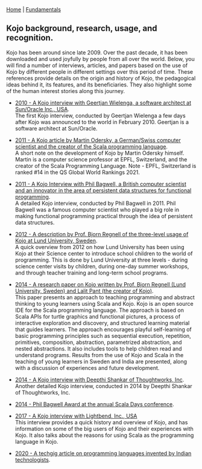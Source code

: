 <div class="nav">
  <a href="../index.html">Home</a> | <a href="../fundamentals-index.html">Fundamentals</a>
</div>

## Kojo background, research, usage, and recognition.

Kojo has been around since late 2009. Over the past decade, it has been downloaded and used joyfully by people from all over the world. Below, you will find a number of interviews, articles, and papers based on the use of Kojo by different people in different settings over this period of time. These references provide details on the origin and history of Kojo, the pedagogical ideas behind it, its features, and its beneficiaries. They also highlight some of the human interest stories along this journey.

* [2010 - A Kojo interview with Geertjan Wielenga, a software architect at Sun/Oracle Inc., USA](https://dzone.com/articles/learn-scala-with-kojo).  
The first Kojo interview, conducted by Geertjan Wielenga a few days after Kojo was announced to the world in February 2010. Geertjan is a software architect at Sun/Oracle.

* [2011 - A Kojo article by Martin Odersky, a German/Swiss computer scientist and the creator of the Scala programming language](https://readwrite.com/2011/10/13/bringing_scalability_to_the_classrooms_of_the_hima/).  
A short note on the development of Kojo by Martin Odersky himself. Martin is a computer science professor at EPFL, Switzerland, and the creator of the Scala Programming Language. Note - EPFL, Switzerland is ranked #14 in the QS Global World Rankings 2021.

* [2011 - A Kojo Interview with Phil Bagwell, a British computer scientist and an innovator in the area of persistent data structures for functional programming](https://www.scala-lang.org/old/node/10714).  
A detailed Kojo interview, conducted by Phil Bagwell in 2011. Phil Bagwell was a famous computer scientist who played a big role in making functional programming practical through the idea of persistent data structures.

* [2012 - A description by Prof. Bjorn Regnell of the three-level usage of Kojo at Lund University, Sweden](http://fileadmin.cs.lth.se/cs/Personal/Bjorn_Regnell/project-learn-how-to-program.pdf).  
A quick overview from 2012 on how Lund University has been using Kojo at their Science center to introduce school children to the world of programming. This is done by Lund University at three levels - during science center visits by children, during one-day summer workshops, and through teacher training and long-term school programs.

* [2014 -  A research paper on Kojo written by Prof. Bjorn Regnell (Lund University, Sweden) and Lalit Pant (the creator of Kojo)](https://portal.research.lu.se/portal/en/publications/teaching-programming-to-young-learners-using-scala-and-kojo(251806ee-8c6c-4e98-a56d-7dfc877d9d08).html).  
This paper presents an approach to teaching programming and abstract thinking to young learners using Scala and Kojo. Kojo is an open source IDE for the Scala programming language. The approach is based on Scala APIs for turtle graphics and functional pictures, a process of interactive exploration and discovery, and structured learning material that guides learners. The approach encourages playful self-learning of basic programming principles such as sequential execution, repetition, primitives, composition, abstraction, parametrized abstraction, and nested abstractions. It also includes tools to help children read and understand programs. Results from the use of Kojo and Scala in the teaching of young learners in Sweden and India are presented, along with a discussion of experiences and future development.

* [2014 - A Kojo interview with Deepthi Shankar of Thoughtworks, Inc](https://www.thoughtworks.com/insights/blog/meet-lalit-pant-scala-contributor-and-author-kojo).  
Another detailed Kojo interview, conducted in 2014 by Deepthi Shankar of Thoughtworks, Inc.

* [2014 - Phil Bagwell Award at the annual Scala Days conference](https://twitter.com/lightbend/status/478545426249809920/photo/1).

* [2017 - A Kojo interview with Lightbend, Inc., USA](https://www.lightbend.com/blog/supporting-kojo-scala-based-learning-environment-for-coders-aged-8-to-80)  
This interview provides a quick history and overview of Kojo, and has information on some of the big users of Kojo and their experiences with Kojo. It also talks about the reasons for using Scala as the programming language in Kojo.

* [2020 - A techgig article on programming languages invented by Indian technologists](https://content.techgig.com/independence-day-3-programming-languages-that-were-invented-by-indian-technologists/articleshow/75764949.cms).

